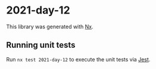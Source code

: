 # 2021-day-12

This library was generated with [Nx](https://nx.dev).

## Running unit tests

Run `nx test 2021-day-12` to execute the unit tests via [Jest](https://jestjs.io).
